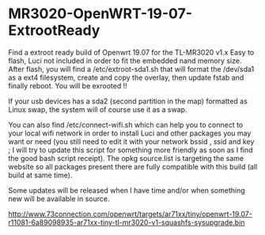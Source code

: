 # MR3020-OpenWRT-19-07-ExtrootReady

Find a extroot ready build of Openwrt 19.07 for the TL-MR3020 v1.x
Easy to flash, Luci not included in order to fit the embedded nand memory size.
After flash, you will find a /etc/extroot-sda1.sh that will format the /dev/sda1 as a ext4 filesystem, create and copy the overlay, then update fstab and finally reboot. You will be exrooted !! 

If your usb devices has a sda2 (second partition in the map) formatted as Linux swap, the system will of course use it as a swap.

You can also find /etc/connect-wifi.sh which can help you to connect to your local wifi network in order to install Luci and other packages you may want or need (you still need to edit it with your network bssid , ssid and key ; I will try to update this script for something more friendly as soon as I find the good bash script receipt).
The opkg source.list is targeting the same website so all packages present there are fully compatible with this build (all build at same time).

Some updates will be released when I have time and/or when something new will be available in source.

http://www.73connection.com/openwrt/targets/ar71xx/tiny/openwrt-19.07-r11081-6a89098935-ar71xx-tiny-tl-mr3020-v1-squashfs-sysupgrade.bin
